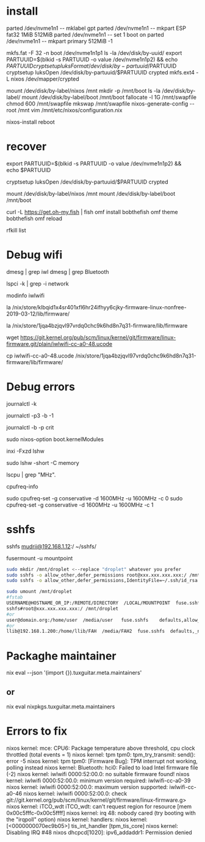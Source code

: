 # install

parted /dev/nvme1n1 -- mklabel gpt
parted /dev/nvme1n1 -- mkpart ESP fat32 1MiB 512MiB
parted /dev/nvme1n1 -- set 1 boot on
parted /dev/nvme1n1 -- mkpart primary 512MiB -1

mkfs.fat -F 32 -n boot /dev/nvme1n1p1
ls -la /dev/disk/by-uuid/
export PARTUUID=$(blkid -s PARTUUID -o value /dev/nvme1n1p2) && echo $PARTUUID
cryptsetup luksFormat /dev/disk/by-partuuid/$PARTUUID
cryptsetup luksOpen /dev/disk/by-partuuid/$PARTUUID crypted
mkfs.ext4 -L nixos /dev/mapper/crypted

mount /dev/disk/by-label/nixos /mnt
mkdir -p /mnt/boot
ls -la /dev/disk/by-label/
mount /dev/disk/by-label/boot /mnt/boot
fallocate -l 1G /mnt/swapfile
chmod 600 /mnt/swapfile
mkswap /mnt/swapfile
nixos-generate-config --root /mnt
vim /mnt/etc/nixos/configuration.nix

nixos-install
reboot

# recover

export PARTUUID=$(blkid -s PARTUUID -o value /dev/nvme1n1p2) && \
echo $PARTUUID

cryptsetup luksOpen /dev/disk/by-partuuid/$PARTUUID crypted

mount /dev/disk/by-label/nixos /mnt
mount /dev/disk/by-label/boot /mnt/boot

curl -L https://get.oh-my.fish | fish
omf install bobthefish
omf theme bobthefish
omf reload


rfkill list


# Debug wifi

dmesg | grep iwl
dmesg | grep Bluetooth

lspci -k | grep -i network

modinfo iwlwifi

la /nix/store/klbqid1x4sr401xfl6hr24ifhyy6cjky-firmware-linux-nonfree-2019-03-12/lib/firmware/

la /nix/store/1jqa4bzjqvl97vrdq0chc9k6hd8n7q31-firmware/lib/firmware

wget https://git.kernel.org/pub/scm/linux/kernel/git/firmware/linux-firmware.git/plain/iwlwifi-cc-a0-48.ucode

cp iwlwifi-cc-a0-48.ucode /nix/store/1jqa4bzjqvl97vrdq0chc9k6hd8n7q31-firmware/lib/firmware/

# Debug errors

journalctl -k

journalctl -p3 -b -1

journalctl -b -p crit

sudo nixos-option boot.kernelModules

inxi -Fxzd
lshw

sudo lshw -short -C memory

lscpu | grep "MHz".

cpufreq-info


sudo cpufreq-set -g conservative -d 1600MHz -u 1600MHz -c 0
sudo cpufreq-set -g conservative -d 1600MHz -u 1600MHz -c 1

# sshfs

sshfs mudrii@192.168.1.12:/ ~/sshfs/

fusermount -u mountpoint

```sh
sudo mkdir /mnt/droplet <--replace "droplet" whatever you prefer
sudo sshfs -o allow_other,defer_permissions root@xxx.xxx.xxx.xxx:/ /mnt/droplet
sudo sshfs -o allow_other,defer_permissions,IdentityFile=~/.ssh/id_rsa root@xxx.xxx.xxx.xxx:/ /mnt/droplet

sudo umount /mnt/droplet
#fstab
USERNAME@HOSTNAME_OR_IP:/REMOTE/DIRECTORY  /LOCAL/MOUNTPOINT  fuse.sshfs  defaults,_netdev  0  0
sshfs#root@xxx.xxx.xxx.xxx:/ /mnt/droplet
#or
user@domain.org:/home/user  /media/user   fuse.sshfs    defaults,allow_other,_netdev    0  0
#or
llib@192.168.1.200:/home/llib/FAH  /media/FAH2  fuse.sshfs  defaults,_netdev  0  0
```

# Packaghe maintainer

nix eval --json '(import <nixpkgs> {}).tuxguitar.meta.maintainers'
## or
nix eval nixpkgs.tuxguitar.meta.maintainers


# Errors to fix

nixos kernel: mce: CPU6: Package temperature above threshold, cpu clock throttled (total events = 1)
nixos kernel: tpm tpm0: tpm_try_transmit: send(): error -5
nixos kernel: tpm tpm0: [Firmware Bug]: TPM interrupt not working, polling instead
nixos kernel: Bluetooth: hci0: Failed to load Intel firmware file (-2)
nixos kernel: iwlwifi 0000:52:00.0: no suitable firmware found!
nixos kernel: iwlwifi 0000:52:00.0: minimum version required: iwlwifi-cc-a0-39
nixos kernel: iwlwifi 0000:52:00.0: maximum version supported: iwlwifi-cc-a0-46
nixos kernel: iwlwifi 0000:52:00.0: check git://git.kernel.org/pub/scm/linux/kernel/git/firmware/linux-firmware.g>
nixos kernel: iTCO_wdt iTCO_wdt: can't request region for resource [mem 0x00c5fffc-0x00c5ffff]
nixos kernel: irq 48: nobody cared (try booting with the "irqpoll" option)
nixos kernel: handlers:
nixos kernel: [<0000000070ec9b05>] tis_int_handler [tpm_tis_core]
nixos kernel: Disabling IRQ #48
nixos dhcpcd[1020]: ipv6_addaddr1: Permission denied
